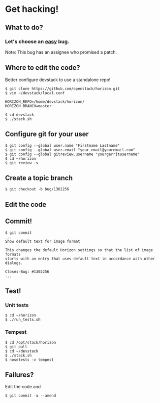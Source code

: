# Get hacking!


## What to do?

### Let's choose an [easy](https://bugs.launchpad.net/horizon/+bug/1302256) bug.

Note: This bug has an assignee who promised a patch.


## Where to edit the code?

Better configure devstack to use a standalone repo!

    $ git clone https://github.com/openstack/horizon.git
    $ vim ~/devstack/local.conf

    HORIZON_REPO=/home/devstack/horizon/
    HORIZON_BRANCH=master

    $ cd devstack
    $ ./stack.sh


## Configure git for your user

    $ git config --global user.name "Firstname Lastname"
    $ git config --global user.email "your_email@youremail.com"
    $ git config --global gitreview.username "yourgerritusername"
    $ cd ~/horizon
    $ git review -s


## Create a topic branch

    $ git checkout -b bug/1302256


## Edit the code


## Commit!

    $ git commit
    ...
    Show default text for image format

    This changes the default Horizon settings so that the list of image formats
    starts with an entry that uses default text in accordance with other
    dialogs.

    Closes-Bug: #1302256
    ...


## Test!

### Unit tests

    $ cd ~/horizon
    $ ./run_tests.sh

### Tempest

    $ cd /opt/stack/horizon
    $ git pull
    $ cd ~/devstack
    $ ./stack.sh
    $ nosetests -v tempest


## Failures?

Edit the code and

    $ git commit -a --amend
